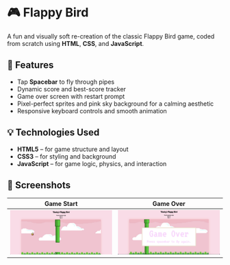 # 🎮 Flappy Bird
A fun and visually soft re-creation of the classic Flappy Bird game, coded from scratch using **HTML**, **CSS**, and **JavaScript**. 

## 🔧 Features

- Tap **Spacebar** to fly through pipes
- Dynamic score and best-score tracker
- Game over screen with restart prompt
- Pixel-perfect sprites and pink sky background for a calming aesthetic
- Responsive keyboard controls and smooth animation

## 💡 Technologies Used

- **HTML5** – for game structure and layout
- **CSS3** – for styling and background
- **JavaScript** – for game logic, physics, and interaction

## 📸 Screenshots

|           Game Start           |           Game Over           |
|--------------------------------|-------------------------------|
| ![Game Start](./game-start.png) | ![Game Over](./game-over.png) |
